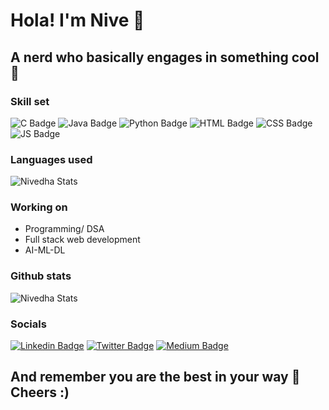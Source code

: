 # Hola! I'm Nive 🤞
## A nerd who basically engages in something cool 🦾

### Skill set
![C Badge](https://img.shields.io/badge/C-00599C?style=for-the-badge&logo=c&logoColor=white)
![Java Badge](https://img.shields.io/badge/Java-ED8B00?style=for-the-badge&logo=java&logoColor=white)
![Python Badge](https://img.shields.io/badge/Python-3776AB?style=for-the-badge&logo=python&logoColor=white)
![HTML Badge](https://img.shields.io/badge/HTML5-E34F26?style=for-the-badge&logo=html5&logoColor=white)
![CSS Badge](https://img.shields.io/badge/CSS3-1572B6?style=for-the-badge&logo=css3&logoColor=white)
![JS Badge](https://img.shields.io/badge/JavaScript-F7DF1E?style=for-the-badge&logo=javascript&logoColor=black)

### Languages used
![Nivedha Stats](https://github-readme-stats.vercel.app/api/top-langs/?username=nivevj&theme=blue-green)

### Working on
* Programming/ DSA
* Full stack web development
* AI-ML-DL

### Github stats
![Nivedha Stats](https://github-readme-stats.vercel.app/api?username=nivevj&show_icons=true&theme=blue-green)

### Socials
[![Linkedin Badge](https://img.shields.io/badge/LinkedIn-0077B5?style=for-the-badge&logo=linkedin&logoColor=white)](https://www.linkedin.com/in/nivedha-vijayakumar-5185b1224/)
[![Twitter Badge](https://img.shields.io/badge/Twitter-1DA1F2?style=for-the-badge&logo=twitter&logoColor=white)](https://twitter.com/nivvveee)
[![Medium Badge](https://img.shields.io/badge/Medium-12100E?style=for-the-badge&logo=medium&logoColor=white)](https://medium.com/@nivedha_vijayakumar)

## And remember you are the best in your way 🌈 Cheers :)




